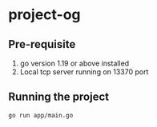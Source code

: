 # project-og

## Pre-requisite
1. go version 1.19 or above installed
2. Local tcp server running on 13370 port

## Running the project 
```shell
go run app/main.go
```
